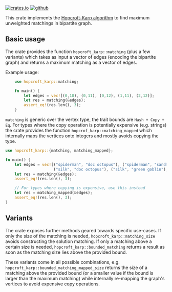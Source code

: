 [<img alt="crates.io" src="https://img.shields.io/crates/v/hopcroft-karp?style=flat-square"/>](https://crates.io/crates/hopcroft-karp)
[<img alt="github" src="https://img.shields.io/badge/github-hopcroft--karp-ffdd55?style=flat-square&logo=github"/>](https://github.com/microgravitas/hopcroft-karp)

This crate implements the <a href="https://en.wikipedia.org/wiki/Hopcroft%E2%80%93Karp_algorithm">Hopcroft-Karp algorithm</a> to find maximum unweighted matchings in bipartite graph. 

## Basic usage

The crate provides the function `hopcroft_karp::matching` (plus a few variants) which takes as input a vector of edges (encoding the bipartite graph) and returns a maximum matching as a vector of edges.

Example usage:

```rs
    use hopcroft_karp::matching;

    fn main() {
        let edges = vec![(0,10), (0,11), (0,12), (1,11), (2,12)];
        let res = matching(&edges);
        assert_eq!(res.len(), 3);
    }
```

`matching` is generic over the vertex type, the trait bounds are `Hash + Copy + Eq`. For types where the copy operation
is potentially expensive (e.g. strings) the crate provides the function `hopcrof_karp::matching_mapped` which internally
maps the vertices onto integers and mostly avoids copying the type. 

```rs
use hopcroft_karp::{matching, matching_mapped};

fn main() {
    let edges = vec![("spiderman", "doc octopus"), ("spiderman", "sandman"), ("spiderman", "green goblin"),
                     ("silk", "doc octopus"), ("silk", "green goblin"),  ("daredevil", "sandman")];
    let res = matching(&edges);
    assert_eq!(res.len(), 3);

    // For types where copying is expensive, use this instead
    let res = matching_mapped(&edges);
    assert_eq!(res.len(), 3);
}
```

## Variants

The crate exposes further methods geared towards specific use-cases. If only the size of the matching is needed, `hopcroft_karp::matching_size` avoids constructing the solution matching. If only a matching above a certain size is needed,
`hopcroft_karp::bounded_matching` returns a result as soon as the matching size lies above the provided bound. 

These variants come in all possible combinations, e.g. `hopcroft_karp::bounded_matching_mapped_size` returns the size of 
a matching above the provided bound (or a smaller value if the bound is larger than the maximum matching) while internally re-mapping the graph's vertices to avoid expensive copy operations.